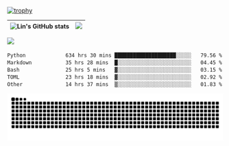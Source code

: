 [![trophy](https://github-profile-trophy.vercel.app/?username=ocss884&column=7)](https://github.com/ocss884)

| ![Lin's GitHub stats](https://github-readme-stats.vercel.app/api?username=ocss884&show_icons=true&hide_border=True&count_private=true) | ![](https://github-readme-streak-stats.herokuapp.com?user=ocss884&hide_border=true&date_format=M%20j%5B%2C%20Y%5D&ring=7EDDCF&fire=7EDDCF") |
| ------------------------------------------------------------ | ------------------------------------------------------------ |

![](https://komarev.com/ghpvc/?username=ocss884&color=brightgreen)

<!--START_SECTION:waka-->

```txt
Python             634 hrs 30 mins ████████████████████░░░░░   79.56 %
Markdown           35 hrs 28 mins  █░░░░░░░░░░░░░░░░░░░░░░░░   04.45 %
Bash               25 hrs 5 mins   ▓░░░░░░░░░░░░░░░░░░░░░░░░   03.15 %
TOML               23 hrs 18 mins  ▓░░░░░░░░░░░░░░░░░░░░░░░░   02.92 %
Other              14 hrs 37 mins  ▒░░░░░░░░░░░░░░░░░░░░░░░░   01.83 %
```

<!--END_SECTION:waka-->

<p align="center">
   <img src="https://github.com/ocss884/ocss884/blob/output/github-snake.svg" alt="snake">
</p>
